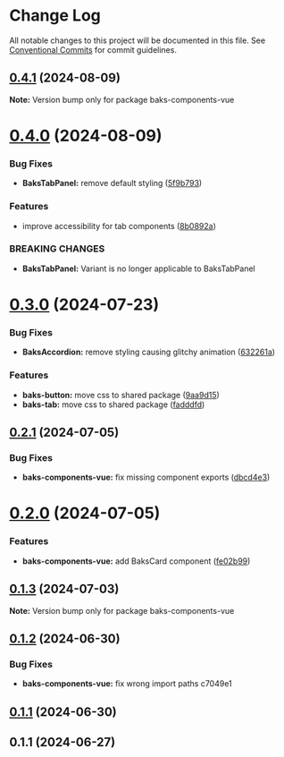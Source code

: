 # Change Log

All notable changes to this project will be documented in this file.
See [Conventional Commits](https://conventionalcommits.org) for commit guidelines.

## [0.4.1](https://github.com/Tjaitil/baks-components/compare/baks-components-vue@0.4.0...baks-components-vue@0.4.1) (2024-08-09)

**Note:** Version bump only for package baks-components-vue





# [0.4.0](https://github.com/Tjaitil/baks-components/compare/baks-components-vue@0.3.0...baks-components-vue@0.4.0) (2024-08-09)


### Bug Fixes

* **BaksTabPanel:** remove default styling ([5f9b793](https://github.com/Tjaitil/baks-components/commit/5f9b7939f5e855f54be63e56ba1782ea92464be2))


### Features

* improve accessibility for tab components ([8b0892a](https://github.com/Tjaitil/baks-components/commit/8b0892ae02d7d701f0dac978fdc7c8f4972f87fa))


### BREAKING CHANGES

* **BaksTabPanel:** Variant is no longer applicable to BaksTabPanel





# [0.3.0](https://github.com/Tjaitil/baks-components/compare/baks-components-vue@0.2.1...baks-components-vue@0.3.0) (2024-07-23)


### Bug Fixes

* **BaksAccordion:** remove styling causing glitchy animation ([632261a](https://github.com/Tjaitil/baks-components/commit/632261aed72fd91f2ec44752d434e20b36cff95f))


### Features

* **baks-button:** move css to shared package ([9aa9d15](https://github.com/Tjaitil/baks-components/commit/9aa9d15f8a7c11789d10c30bf285c49966b72225))
* **baks-tab:** move css to shared package ([fadddfd](https://github.com/Tjaitil/baks-components/commit/fadddfd76083a2158716ac84e76a155163766242))





## [0.2.1](https://github.com/Tjaitil/baks-components/compare/baks-components-vue@0.2.0...baks-components-vue@0.2.1) (2024-07-05)


### Bug Fixes

* **baks-components-vue:** fix missing component exports ([dbcd4e3](https://github.com/Tjaitil/baks-components/commit/dbcd4e3323820d24f8a0f22f19c2032d0e84f19f))





# [0.2.0](https://github.com/Tjaitil/baks-components/compare/baks-components-vue@0.1.3...baks-components-vue@0.2.0) (2024-07-05)


### Features

* **baks-components-vue:** add BaksCard component ([fe02b99](https://github.com/Tjaitil/baks-components/commit/fe02b99edc7a225e961a94bef596955e62d05424))





## [0.1.3](https://github.com/Tjaitil/baks-components/compare/baks-components-vue@0.1.2...baks-components-vue@0.1.3) (2024-07-03)

**Note:** Version bump only for package baks-components-vue





## [0.1.2](/compare/baks-components-vue@0.1.1...baks-components-vue@0.1.2) (2024-06-30)


### Bug Fixes

* **baks-components-vue:** fix wrong import paths c7049e1





## [0.1.1](/compare/baks-components-vue@0.1.1...baks-components-vue@0.1.1) (2024-06-30)



## 0.1.1 (2024-06-27)
